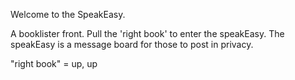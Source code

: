 

Welcome to the SpeakEasy.

A booklister front. 
Pull the 'right book' to enter the speakEasy.
The speakEasy is a message board for those to post in privacy.


"right book" = up, up
  
